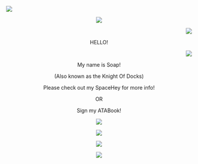 ![](https://komarev.com/ghpvc/?username=slipperysoaps&color=blue&label=Soap+Enjoyers)
<p align="center">
  <img src="https://adriansblinkiecollection.neocities.org/dividers/sparkles6.gif"/>
</p>
<p align="right"> 
  <img src="https://cdn.fbsbx.com/v/t59.2708-21/545089790_1808003496757619_8513376020568804498_n.gif?_nc_cat=100&ccb=1-7&_nc_sid=66e727&_nc_ohc=MPUMvi_VBnEQ7kNvwFN7tBe&_nc_oc=AdnOKI-u6LLTmg3vSyMwSPig-5uPHotqsIkbRs2yxfn5bu7vsX5XV7chOVmhZbFNkgg&_nc_zt=7&_nc_ht=cdn.fbsbx.com&_nc_gid=GtxQO1poSmAdcA1J5guJDg&oh=03_Q7cD3QGRCSfNrebQzNau5JD2ID8TLSMlygFbATkCWgqNFay5XQ&oe=68C68DA8"/>
 </p> 
<p align="center">
  HELLO!
</p>
<p align="right"> 
  <img src="https://cdn.fbsbx.com/v/t59.2708-21/545089790_1808003496757619_8513376020568804498_n.gif?_nc_cat=100&ccb=1-7&_nc_sid=66e727&_nc_ohc=MPUMvi_VBnEQ7kNvwFN7tBe&_nc_oc=AdnOKI-u6LLTmg3vSyMwSPig-5uPHotqsIkbRs2yxfn5bu7vsX5XV7chOVmhZbFNkgg&_nc_zt=7&_nc_ht=cdn.fbsbx.com&_nc_gid=GtxQO1poSmAdcA1J5guJDg&oh=03_Q7cD3QGRCSfNrebQzNau5JD2ID8TLSMlygFbATkCWgqNFay5XQ&oe=68C68DA8"/>
 <p align="center"> My name is Soap!
 </p>
 <p align="center">
   (Also known as the Knight Of Docks)
   </p>
   <p align="center"> Please check out my SpaceHey for more info!
 </p> 
 <p align="center"> OR
 </p>
 <p align="center"> Sign my ATABook!
 </p>
 <p align="center">
  <img src="[https://adriansblinkiecollection.neocities.org/dividers/sparkles6.gif"/>
 </p>
 <p align="center">
  <img src="https://adriansblinkiecollection.neocities.org/dividers/sparkles6.gif"/>
</p>
<p align="center">
  <img src="https://scontent-mia3-3.xx.fbcdn.net/v/t1.15752-9/541718475_1010587251097931_8591148411770989659_n.png?stp=dst-png_s526x395&_nc_cat=108&ccb=1-7&_nc_sid=0024fc&_nc_ohc=J5fsacYnxiIQ7kNvwEELf0A&_nc_oc=Adl5w69i7FSP7Ptg_16MO2tGsb0lgi8wDN1rBkD7xyEZpDqMU0eaG-iFZprWEYlxu_I&_nc_ad=z-m&_nc_cid=0&_nc_zt=23&_nc_ht=scontent-mia3-3.xx&oh=03_Q7cD3AF-VrvjGhRrKh_yQHfTbZO2PESh4BKghTv7FCNp6NQctg&oe=68D9A32A"/>
</p>
<p align="center">
  <img src="<img src="https://scontent-mia3-1.cdninstagram.com/v/t1.15752-9/540471418_730993993271316_7384165017729306431_n.jpg?_nc_cat=111&ccb=1-7&_nc_sid=0024fc&_nc_ohc=k89J9RSgS2kQ7kNvwFac9mG&_nc_oc=Admaz7Gc2b0r0GRFIV6lfpXRYCO2niu0r-8yPClr5b9M8gUGc0ZBvE5BoO90lAqfvLA&_nc_zt=23&_nc_ht=scontent-mia3-1.cdninstagram.com&oh=03_Q7cD3AHBUCzmIeaXrFSZg2yLdVVSXE-2uoDCNU9TD5ru7FYIew&oe=68D99BF5"/>
</p>



